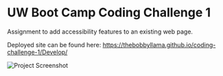 # UW Boot Camp Coding Challenge 1
Assignment to add accessibility features to an existing web page.

Deployed site can be found here:
https://thebobbyllama.github.io/coding-challenge-1/Develop/

![Project Screenshot](https://thebobbyllama.github.io/coding-challenge-1/snapshot.jpg)